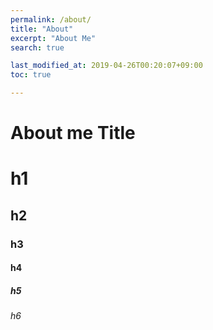 ```yaml
---
permalink: /about/
title: "About"
excerpt: "About Me"
search: true

last_modified_at: 2019-04-26T00:20:07+09:00
toc: true

---
```


About me Title
==================


# h1
## h2
### h3
#### h4
##### h5
###### h6

